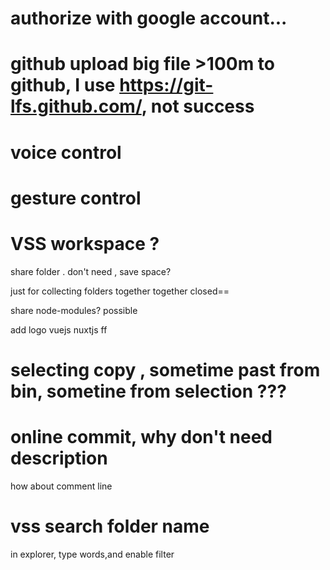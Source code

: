 # authorize with google account...

# github upload big file >100m to github, I use https://git-lfs.github.com/, not success


# voice control
# gesture control



# VSS workspace ? 

share folder . don't need , save space?

just for collecting folders together together
closed==

share node-modules? possible

add logo
vuejs
nuxtjs  ff

# selecting copy , sometime  past from bin, sometine from selection ???



# online commit, why don't need description
how about comment line


# vss search folder name

in explorer, type words,and enable filter



